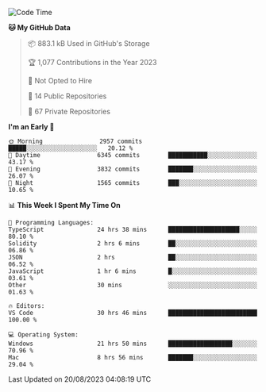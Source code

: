 <!--START_SECTION:waka-->
![Code Time](http://img.shields.io/badge/Code%20Time-4%2C481%20hrs%209%20mins-blue)

**🐱 My GitHub Data** 

> 📦 883.1 kB Used in GitHub's Storage 
 > 
> 🏆 1,077 Contributions in the Year 2023
 > 
> 🚫 Not Opted to Hire
 > 
> 📜 14 Public Repositories 
 > 
> 🔑 67 Private Repositories 
 > 
**I'm an Early 🐤** 

```text
🌞 Morning                2957 commits        █████░░░░░░░░░░░░░░░░░░░░   20.12 % 
🌆 Daytime                6345 commits        ███████████░░░░░░░░░░░░░░   43.17 % 
🌃 Evening                3832 commits        ███████░░░░░░░░░░░░░░░░░░   26.07 % 
🌙 Night                  1565 commits        ███░░░░░░░░░░░░░░░░░░░░░░   10.65 % 
```


📊 **This Week I Spent My Time On** 

```text
💬 Programming Languages: 
TypeScript               24 hrs 38 mins      ████████████████████░░░░░   80.10 % 
Solidity                 2 hrs 6 mins        ██░░░░░░░░░░░░░░░░░░░░░░░   06.86 % 
JSON                     2 hrs               ██░░░░░░░░░░░░░░░░░░░░░░░   06.52 % 
JavaScript               1 hr 6 mins         █░░░░░░░░░░░░░░░░░░░░░░░░   03.61 % 
Other                    30 mins             ░░░░░░░░░░░░░░░░░░░░░░░░░   01.63 % 

🔥 Editors: 
VS Code                  30 hrs 46 mins      █████████████████████████   100.00 % 

💻 Operating System: 
Windows                  21 hrs 50 mins      ██████████████████░░░░░░░   70.96 % 
Mac                      8 hrs 56 mins       ███████░░░░░░░░░░░░░░░░░░   29.04 % 
```


 Last Updated on 20/08/2023 04:08:19 UTC
<!--END_SECTION:waka-->


